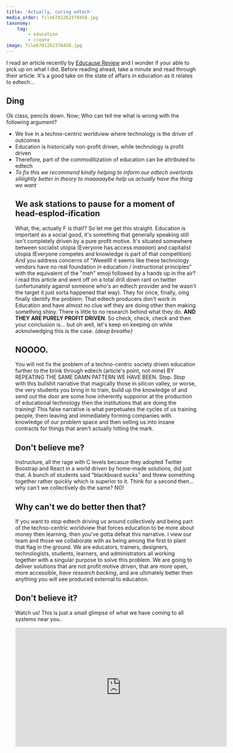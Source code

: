```yaml
---
title: 'Actually, curing edtech'
media_order: file6701262378458.jpg
taxonomy:
    tag:
        - education
        - create
image: file6701262378458.jpg
---
```


<p>I read an article recently by <a href="https://er.educause.edu/articles/2017/4/the-rise-of-educational-technology-as-a-sociocultural-and-ideological-phenomenon">Educause Review</a> and I wonder if your able to pick up on what I did. Before reading ahead, take a minute and read through their article. It's a good take on the state of affairs in education as it relates to edtech...</p>
<h2>Ding</h2>
<p>Ok class, pencils down. Now; Who can tell me what is wrong with the following argument?</p>
<ul><li>We live in a techno-centric worldview where technology is the driver of outcomes</li>
<li>Education is historically non-profit driven, while technology is profit driven</li>
<li>Therefore, part of the commoditization of education can be attributed to edtech</li>
<li>
<em>To fix this we recommend kindly helping to inform our edtech overlords sliiiightly better in theory to maaaaaybe help us actually have the thing we want</em>
<h2>We ask stations to pause for a moment of head-esplod-ification</h2>
<p>What, the, actually F is that!? So let me get this straight. Education is important as a social good, it's something that generally speaking still isn't completely driven by a pure profit motive. It's situated somewhere between socialist utopia (Everyone has access <em>maaaan</em>) and capitalist utopia (Everyone competes and knowledge is part of that competition). And you address concerns of "Weeellll it seems like these technology vendors have no real foundation in education / instructional principles" with the equivalent of the "meh" emoji followed by a hands up in the air?
I read this article and went off on a total drill down rant on twitter (unfortunately against someone who's an edtech provider and he wasn't the target it just sorta happened that way). They for once, finally, omg finally identify the problem: That edtech producers don't work in Education and have almost no clue wtf they are doing other then making something shiny. There is little to no research behind what they do. <strong>AND THEY ARE PURELY PROFIT DRIVEN</strong>. So check, check, check and then your conclusion is... but oh well, let's keep on keeping on while acknolwedging this is the case.
<em>{deep breathe}</em></p>
<h2>NOOOO.</h2>
<p>You will not fix the problem of a techno-centric society driven education further to the brink through edtech (article's point, not mine) BY REPEATING THE SAME DAMN PATTERN WE HAVE BEEN. Stop. Stop with this bullshit narrative that magically those in silicon valley, or worse, the very students you bring in to train, build up the knowledge of and send out the door are some how inherently supporior at the production of educational technology then the institutions that are doing the training!
This false narrative is what perpetuates the cycles of us training people, them leaving and immediately forming companies with knowledge of our problem space and then selling us into insane contracts for things that aren't actually hitting the mark.</p>
<h2>Don't believe me?</h2>
<p>Instructure, all the rage with C levels becasue they adopted Twitter Boostrap and React in a world driven by home-made solutions, did just that. A bunch of students said "blackboard sucks" and threw something together rather quickly which is superior to it. Think for a second then... why can't we collectively do the same? NO! </p>
<h2>Why can't we do better then that?</h2>
<p>If you want to stop edtech driving us around collectively and being part of the techno-centric worldview that forces education to be more about money then learning, then you've gotta defeat this narrative. I view our team and those we collaborate with as being among the first to plant that flag in the ground. We are educators, trainers, designers, technologists, students, learners, and administrators all working together with a singular purpose to solve this problem. We are going to deliver solutions that are not profit motive driven, that are more open, more accessible, <em>have research backing</em>, and are ultimately better then anything you will see produced external to education.</p>
<h2>Don't believe it?</h2>
<p>Watch us! This is just a small glimpse of what we have coming to all systems near you..</p>
<iframe width="560" height="315" src="https://www.youtube.com/embed/videoseries?list=PLJQupiji7J5dqyIVrKfPOujZKuqbmgJKm" frameborder="0" gesture="media" allowfullscreen=""></iframe>
</li>
</ul>
